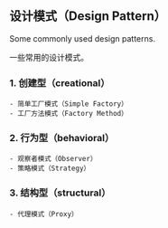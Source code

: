 ## 设计模式（Design Pattern）
Some commonly used design patterns.

一些常用的设计模式。

### 1. 创建型（creational）
    - 简单工厂模式（Simple Factory）
    - 工厂方法模式（Factory Method）

### 2. 行为型（behavioral）
    - 观察者模式（Observer）
    - 策略模式（Strategy）

### 3. 结构型（structural）
    - 代理模式（Proxy）
